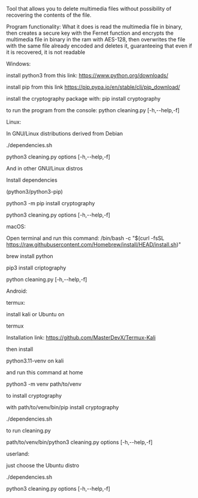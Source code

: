 Tool that allows you to delete multimedia files without possibility of recovering the contents of the file.

Program functionality: What it does is read the multimedia file in binary, then creates a secure key with the Fernet function and encrypts the multimedia file in binary in the ram with AES-128, then overwrites the file with the same file already encoded and deletes it, guaranteeing that even if it is recovered, it is not readable

Windows: 

install python3 from this link: https://www.python.org/downloads/

install pip from this link https://pip.pypa.io/en/stable/cli/pip_download/

install the cryptography package with: pip install cryptography

to run the program from the console: python cleaning.py [-h,--help,-f]

Linux: 

In GNU/Linux distributions derived from Debian

./dependencies.sh

python3 cleaning.py options [-h,--help,-f]

And in other GNU/Linux distros 

Install dependencies

(python3/python3-pip)

python3 -m pip install cryptography

python3 cleaning.py options [-h,--help,-f]

macOS:

 Open terminal and run this command: /bin/bash -c "$(curl -fsSL https://raw.githubusercontent.com/Homebrew/install/HEAD/install.sh)"

 brew install python 

 pip3 install criptography 
 
 python cleaning.py [-h,--help,-f]

 
Android:

 termux:

   install kali or Ubuntu on 
  
   termux 
  
   Installation link: https://github.com/MasterDevX/Termux-Kali

   then install 

   python3.11-venv on kali

   and run this command at home

   python3 -m venv path/to/venv

   to install cryptography

   with path/to/venv/bin/pip install cryptography

   ./dependencies.sh

   to run cleaning.py

   path/to/venv/bin/python3 cleaning.py options [-h,--help,-f]


 userland:

   just choose the Ubuntu distro 

   ./dependencies.sh
   

   python3 cleaning.py options [-h,--help,-f]
